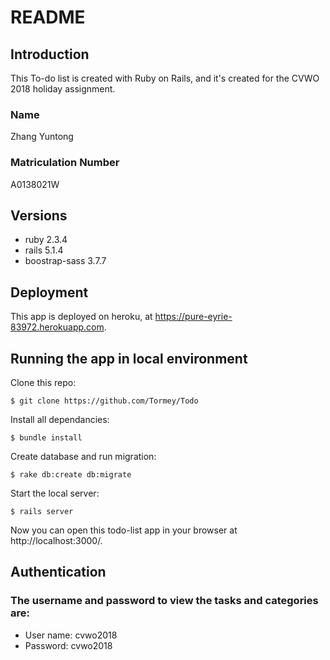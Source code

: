 # README

## Introduction 

This To-do list is created with Ruby on Rails, and it's created for the CVWO 2018 holiday assignment.

### Name

Zhang Yuntong

### Matriculation Number

A0138021W

## Versions

* ruby 2.3.4
* rails 5.1.4
* boostrap-sass 3.7.7

## Deployment

This app is deployed on heroku, at https://pure-eyrie-83972.herokuapp.com.

## Running the app in local environment

Clone this repo:
```
$ git clone https://github.com/Tormey/Todo
```
Install all dependancies:
```
$ bundle install
```
Create database and run migration:
```
$ rake db:create db:migrate
```
Start the local server:
```
$ rails server
```
Now you can open this todo-list app in your browser at http://localhost:3000/.

## Authentication

### The username and password to view the tasks and categories are:

* User name: cvwo2018
* Password: cvwo2018